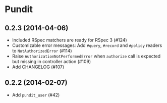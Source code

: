 # Pundit

## 0.2.3 (2014-04-06)

- Included RSpec matchers are ready for RSpec 3 (#124)
- Customizable error messages: Add `#query`, `#record` and `#policy` readers to `NotAuthorizedError` (#114)
- Raise `AuthorizationNotPerformedError` when `authorize` call is expected but missing in controller action (#109)
- Add CHANGELOG (#107)

## 0.2.2 (2014-02-07)

- Add `pundit_user` (#42)
